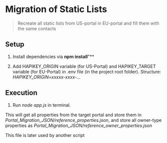 # Migration of Static Lists 
> Recreate all static lists from US-portal in EU-portal
> and fill them with the same contacts

## Setup

1. Install dependencies via **npm install**"**

2. Add HAPIKEY_ORIGIN variable (for US-Portal) and HAPIKEY_TARGET variable (for EU-Portal) in .env file (in the project root folder).
Structure: 
*HAPIKEY_ORIGIN=xxxxx-xxxx-...*

## Execution

1. Run *node app.js* in terminal.

This will get all properties from the target portal and store them in *Portal_Migration_JSON/reference_properties.json*, and store all owner-type properties as *Portal_Migration_JSON/reference_owner_properties.json*

This file is later used by another script

